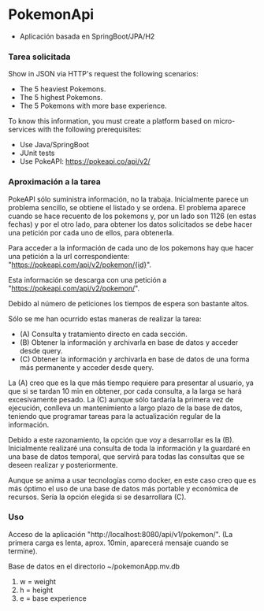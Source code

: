 # PokemonApi

- Aplicación basada en SpringBoot/JPA/H2

### Tarea solicitada
Show in JSON via HTTP's request the following scenarios:

- The 5 heaviest Pokemons.
- The 5 highest Pokemons.
- The 5 Pokemons with more base experience.

To know this information, you must create a platform based on micro-services with the following prerequisites:

- Use Java/SpringBoot
- JUnit tests
- Use PokeAPI: https://pokeapi.co/api/v2/

### Aproximación a la tarea
PokeAPI sólo suministra información, no la trabaja. Inicialmente parece un problema sencillo, se obtiene el listado y
se ordena. El problema aparece cuando se hace recuento de los pokemons y, por un lado son 1126 (en estas fechas) y por
el otro lado, para obtener los datos solicitados se debe hacer una petición por cada uno de ellos, para obtenerla.

Para acceder a la información de cada uno de los pokemons hay que hacer una petición a la url correspondiente:
"https://pokeapi.com/api/v2/pokemon/{id}".

Esta información se descarga con una petición a "https://pokeapi.com/api/v2/pokemon/".

Debido al número de peticiones los tiempos de espera son bastante altos.

Sólo se me han ocurrido estas maneras de realizar la tarea:

- (A) Consulta y tratamiento directo en cada sección.
- (B) Obtener la información y archivarla en base de datos y acceder desde query.
- (C) Obtener la información y archivarla en base de datos de una forma más permanente y acceder desde query.

La (A) creo que es la que más tiempo requiere para presentar al usuario, ya que si se tardan 10 min en obtener, por
cada consulta, a la larga se hará excesivamente pesado. La (C) aunque sólo tardaría la primera vez de ejecución,
conlleva un mantenimiento a largo plazo de la base de datos, teniendo que programar tareas para la actualización
regular de la información.

Debido a este razonamiento, la opción que voy a desarrollar es la (B). Inicialmente realizaré una consulta de toda la
información y la guardaré en una base de datos temporal, que servirá para todas las consultas que se deseen realizar y
posteriormente.

Aunque se anima a usar tecnologías como docker, en este caso creo que es más óptimo el uso de una base de datos más
portable y económica de recursos. Sería la opción elegida si se desarrollara (C).

### Uso
Acceso de la aplicación "http://localhost:8080/api/v1/pokemon/". (La primera carga es lenta, aprox. 10min, aparecerá 
mensaje cuando se termine).

Base de datos en el directorio ~/pokemonApp.mv.db

1. w = weight
2. h = height
3. e = base experience